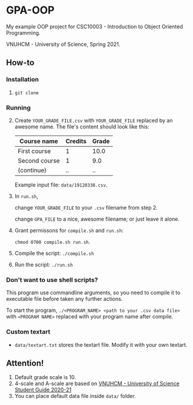 # GPA-OOP
My example OOP project for CSC10003 - Introduction to Object Oriented Programming.

VNUHCM - University of Science, Spring 2021.

## How-to
### Installation
1. `git clone`

### Running
2. Create `YOUR_GRADE_FILE.csv` with `YOUR_GRADE_FILE` replaced by an awesome name. The file's content should look like this:

    | Course name | Credits | Grade |
    |-------------|---------|-------|
    |First course |   1     |  10.0 |
    |Second course|   1     |   9.0 |
    |(continue)   |   ..    |   ..  |

    Example input file: `data/19120338.csv`.

3. In `run.sh`, 

    change `YOUR_GRADE_FILE` to your `.csv` filename from step 2.

    change `GPA_FILE` to a nice, awesome filename; or just leave it alone.
4. Grant permissons for `compile.sh` and `run.sh`:

    `chmod 0700 compile.sh run.sh`. 
5. Compile the script: `./compile.sh`
6. Run the script: `./run.sh`

### Don't want to use shell scripts?
This program use commandline arguments, so you need to compile it to executable file before taken any further actions.

To start the program, `./<PROGRAM_NAME> <path to your .csv data file>` with `<PROGRAM NAME>` replaced with your program name after compile.

### Custom textart
- `data/textart.txt` stores the textart file. Modify it with your own textart.

## Attention!
1. Default grade scale is 10.
2. 4-scale and A-scale are based on [VNUHCM - University of Science Student Guide 2020-21](https://www.hcmus.edu.vn/component/content/article/124-cong-tac-sinh-vien/thong-tin-danh-cho-tan-sinh-vien/3323-so-tay-sinh-vien-nam-hoc-2020-2021?Itemid=437)
3. You can place default data file inside `data/` folder.
